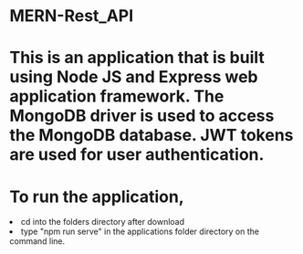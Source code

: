 # MERN-Rest_API

# This is an application that is built using Node JS and Express web application framework. The MongoDB driver is used to access the MongoDB database. JWT tokens are used for user authentication.

# To run the application, 
  <li>cd into the folders directory after download</li>
  <li>type "npm run serve" in the applications folder directory on the command line.</li>
